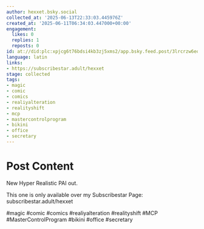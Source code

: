 ```yaml
---
author: hexxet.bsky.social
collected_at: '2025-06-13T22:33:03.445976Z'
created_at: '2025-06-11T06:34:03.447000+00:00'
engagement:
  likes: 0
  replies: 1
  reposts: 0
id: at://did:plc:xpjcg6t76bdsi4kb3zj5xms2/app.bsky.feed.post/3lrcrzw6eok27
language: latin
links:
- https://subscribestar.adult/hexxet
stage: collected
tags:
- magic
- comic
- comics
- realiyalteration
- realityshift
- mcp
- mastercontrolprogram
- bikini
- office
- secretary
---
```


# Post Content

New Hyper Realistic PAI out.

This one is only available over my Subscribestar Page: subscribestar.adult/hexxet

#magic #comic #comics #realiyalteration #realityshift #MCP #MasterControlProgram #bikini #office #secretary